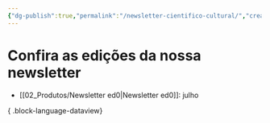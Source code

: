 ```yaml
---
{"dg-publish":true,"permalink":"/newsletter-cientifico-cultural/","created":"2023-07-31 às 18:08","updated":"2023-07-31 às 18:18"}
---
```



# Confira as edições da nossa newsletter
- [[02_Produtos/Newsletter ed0\|Newsletter ed0]]: julho

{ .block-language-dataview}

